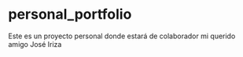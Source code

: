 # personal_portfolio
Este es un proyecto personal donde estará de colaborador mi querido amigo José Iriza
